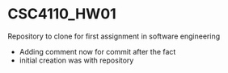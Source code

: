 # CSC4110_HW01
Repository to clone for first assignment in software engineering
* Adding comment now for commit after the fact
* initial creation was with repository
